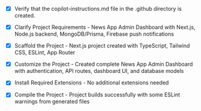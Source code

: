 <!-- Use this file to provide workspace-specific custom instructions to Copilot. For more details, visit https://code.visualstudio.com/docs/copilot/copilot-customization#_use-a-githubcopilotinstructionsmd-file -->
- [x] Verify that the copilot-instructions.md file in the .github directory is created.

- [x] Clarify Project Requirements - News App Admin Dashboard with Next.js, Node.js backend, MongoDB/Prisma, Firebase push notifications

- [x] Scaffold the Project - Next.js project created with TypeScript, Tailwind CSS, ESLint, App Router

- [x] Customize the Project - Created complete News App Admin Dashboard with authentication, API routes, dashboard UI, and database models

- [x] Install Required Extensions - No additional extensions needed

- [x] Compile the Project - Project builds successfully with some ESLint warnings from generated files